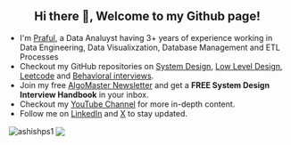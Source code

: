 <h2 align="center">Hi there 👋, Welcome to my Github page!</h2>
<ul>
  <li>I'm <a href = "https://ashishps.com/">Praful</a>, a Data Analuyst having 3+ years of experience working in Data Engineering, Data Visualixzation, Database Management and ETL Processes</li>
  <li>Checkout my GitHub repositories on <a href = "https://github.com/ashishps1/awesome-system-design-resources">System Design</a>, <a href = "https://github.com/ashishps1/awesome-low-level-design">Low Level Design</a>, <a href = "https://github.com/ashishps1/awesome-leetcode-resources">Leetcode</a> and <a href = "https://github.com/ashishps1/awesome-behavioral-interviews">Behavioral interviews</a>.</li>
  <li>Join my free <a href = "https://bit.ly/amghpr">AlgoMaster Newsletter</a> and get a <b>FREE System Design Interview Handbook</b> in your inbox.</li>
  <li>Checkout my <a href="https://www.youtube.com/@ashishps_1/videos">YouTube Channel</a> for more in-depth content.</li>
  <li>Follow me on <a href="https://www.linkedin.com/in/praful-sakhargade-913076183/">LinkedIn</a> and <a href="https://twitter.com/ashishps_1">X</a> to stay updated.</li>
</ul>

<p>&nbsp;<img align="center" src="https://github-readme-stats.vercel.app/api?username=pspraful007&show_icons=true&locale=en" alt="ashishps1" />
<img align="center" src="https://github-readme-stats.vercel.app/api/top-langs/?username=pspraful007&layout=compact&hide_border=true&&langs_count=10&show_icons=true&theme=transparent" />
</p>

